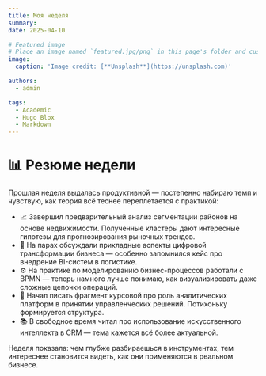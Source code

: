 ```yaml
---
title: Моя неделя
summary: 
date: 2025-04-10

# Featured image
# Place an image named `featured.jpg/png` in this page's folder and customize its options here.
image:
  caption: 'Image credit: [**Unsplash**](https://unsplash.com)'

authors:
  - admin

tags:
  - Academic
  - Hugo Blox
  - Markdown
---
```


# 📊 Резюме недели

Прошлая неделя выдалась продуктивной — постепенно набираю темп и чувствую, как теория всё теснее переплетается с практикой:

- 📈 Завершил предварительный анализ сегментации районов на основе недвижимости. Полученные кластеры дают интересные гипотезы для прогнозирования рыночных трендов.
- 🧠 На парах обсуждали прикладные аспекты цифровой трансформации бизнеса — особенно запомнился кейс про внедрение BI-систем в логистике.
- ⚙️ На практике по моделированию бизнес-процессов работали с BPMN — теперь намного лучше понимаю, как визуализировать даже сложные цепочки операций.
- 🧾 Начал писать фрагмент курсовой про роль аналитических платформ в принятии управленческих решений. Потихоньку формируется структура.
- 📚 В свободное время читал про использование искусственного интеллекта в CRM — тема кажется всё более актуальной.

Неделя показала: чем глубже разбираешься в инструментах, тем интереснее становится видеть, как они применяются в реальном бизнесе.


